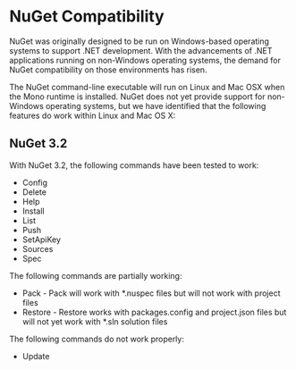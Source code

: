 # NuGet Compatibility

NuGet was originally designed to be run on Windows-based operating systems to support .NET development.  With the advancements of .NET applications running on non-Windows operating systems, the demand for NuGet compatibility on those environments has risen.

The NuGet command-line executable will run on Linux and Mac OSX when the Mono runtime is installed.  NuGet does not yet provide support for non-Windows operating systems, but we have identified that the following features do work within Linux and Mac OS X:

## NuGet 3.2

With NuGet 3.2, the following commands have been tested to work:

* Config
* Delete
* Help
* Install
* List
* Push
* SetApiKey
* Sources
* Spec

The following commands are partially working:

* Pack - Pack will work with *.nuspec files but will not work with project files
* Restore - Restore works with packages.config and project.json files but will not yet work with *.sln solution files

The following commands do not work properly:

* Update


